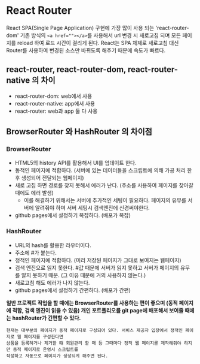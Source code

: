 # React Router
React SPA(Single Page Application) 구현에 가장 많이 사용 되는 'react-router-dom' 
기존 방식의 ```<a href=""></a>```를 사용해서 url 변경 시 새로고침 되며 모든 페이지를 reload 하여 로드 시간이 걸리게 된다. 
React는 SPA 체제로 새로고침 대신 Router를 사용하여 변경된 소스만 바뀌도록 해주기 때문에 속도가 빠르다. 

## react-router, react-router-dom, react-router-native 의 차이
* react-router-dom: web에서 사용
* react-router-native: app에서 사용
* react-router: web과 app 둘 다 사용

## BrowserRouter 와 HashRouter 의 차이점

### BrowserRouter
* HTML5의 history API를 활용해서 UI를 업데이트 한다.
* 동적인 페이지에 적합하다. (서버에 있는 데이터들을 스크립트에 의해 가공 처리 한 후 생성되어 전달되는 웹페이지)
* 새로 고침 하면 경로를 찾지 못해서 에러가 난다. (주소를 사용하여 페이지를 찾아갈 때에도 에러 발생)
    * 이를 해결하기 위해서는 서버에 추가적인 세팅이 필요하다. 페이지의 유무를 서버에 알려줘야 하며 서버 세팅시 검색엔진에 신경써야한다.
* github pages에서 설정하기 복잡하다. (배포가 복잡)

### HashRouter
* URL의 hash를 활용한 라우터이다. 
* 주소에 #가 붙는다.
* 정적인 페이지에 적합하다. (미리 저장된 페이지가 그대로 보여지는 웹페이지)
* 검색 엔진으로 읽지 못한다. #값 때문에 서버가 읽지 못하고 서버가 페이지의 유무를 알지 못하기 때문. (그 이유 때문에 거의 사용하지 않는다.)
* 새로고침 해도 에러가 나지 않는다.
* github pages에서 설정하기 간편하다. (배포가 간편)

**일반 프로젝트 작업을 할 때에는 BrowserRouter를 사용하는 편이 좋으며 (동적 페이지에 적합, 검색 엔진이 읽을 수 있음) 개인 포트폴리오를 git page에 배포해서 보여줄 때에는 hashRouter가 간편할 수 있다.**

```
현재는 대부분의 페이지가 동적 페이지로 구성되어 있다. 서비스 제공자 입장에서 정적인 페이지로 웹 페이지를 구성한다면 
상품을 등록하거나 제거할 떄 회원관리 할 때 등 그때마다 정적 웹 페이지를 제작해줘야 하지만 동적 페이지로 운영시 스크립트를 
작성하고 자동으로 페이지가 생성되게 해주면 된다. 
```